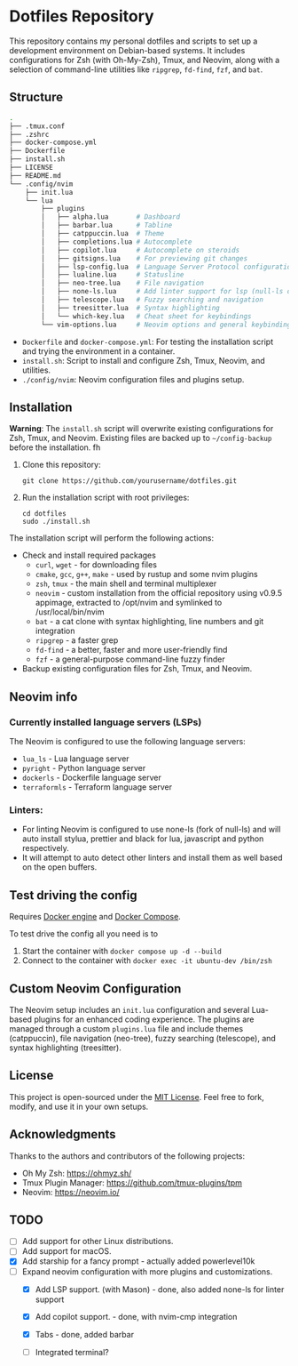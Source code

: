 # Dotfiles Repository

This repository contains my personal dotfiles and scripts to set up a development environment on Debian-based systems. It includes configurations for Zsh (with Oh-My-Zsh), Tmux, and Neovim, along with a selection of command-line utilities like `ripgrep`, `fd-find`, `fzf`, and `bat`.

## Structure

```bash
.
├── .tmux.conf
├── .zshrc
├── docker-compose.yml
├── Dockerfile
├── install.sh
├── LICENSE
├── README.md
└── .config/nvim
    ├── init.lua
    └── lua
        ├── plugins
        │   ├── alpha.lua       # Dashboard
        │   ├── barbar.lua      # Tabline
        │   ├── catppuccin.lua  # Theme
        │   ├── completions.lua # Autocomplete
        │   ├── copilot.lua     # Autocomplete on steroids
        │   ├── gitsigns.lua    # For previewing git changes
        │   ├── lsp-config.lua  # Language Server Protocol configuration
        │   ├── lualine.lua     # Statusline
        │   ├── neo-tree.lua    # File navigation
        │   ├── none-ls.lua     # Add linter support for lsp (null-ls drop in replacement)
        │   ├── telescope.lua   # Fuzzy searching and navigation
        │   ├── treesitter.lua  # Syntax highlighting
        │   └── which-key.lua   # Cheat sheet for keybindings
        └── vim-options.lua     # Neovim options and general keybindings
```

- `Dockerfile` and `docker-compose.yml`: For testing the installation script and trying the environment in a container.
- `install.sh`: Script to install and configure Zsh, Tmux, Neovim, and utilities.
- `./config/nvim`: Neovim configuration files and plugins setup.

## Installation

**Warning**: The `install.sh` script will overwrite existing configurations for Zsh, Tmux, and Neovim. Existing files are backed up to `~/config-backup` before the installation. fh
1. Clone this repository:
   ```
   git clone https://github.com/yourusername/dotfiles.git
   ```
2. Run the installation script with root privileges:
   ```
   cd dotfiles
   sudo ./install.sh
   ```

The installation script will perform  the following actions:
- Check and install required packages 
  - `curl`, `wget` - for downloading files
  - `cmake`, `gcc`, `g++`, `make` - used by rustup and some nvim plugins
  - `zsh`, `tmux` - the main shell and terminal multiplexer
  - `neovim` - custom installation from the official repository using v0.9.5 appimage, extracted to /opt/nvim and symlinked to /usr/local/bin/nvim
  - `bat` - a cat clone with syntax highlighting, line numbers and git integration
  - `ripgrep` - a faster grep
  - `fd-find` - a better, faster and more user-friendly find
  - `fzf` - a general-purpose command-line fuzzy finder
- Backup existing configuration files for Zsh, Tmux, and Neovim.

## Neovim info

### Currently installed language servers (LSPs)
The Neovim is configured to use the following language servers:
- `lua_ls` - Lua language server
- `pyright` - Python language server
- `dockerls` - Dockerfile language server
- `terraformls` - Terraform language server

### Linters:
- For linting Neovim is configured to use none-ls (fork of null-ls) and will auto install stylua, prettier and black for lua, javascript and python respectively.
- It will attempt to auto detect other linters and install them as well based on the open buffers.

## Test driving the config

Requires [Docker engine](https://docs.docker.com/engine/install/) and [Docker Compose](https://docs.docker.com/compose/install/).

To test drive the config all you need is to 
1) Start the container with `docker compose up -d --build`
2) Connect to the container with `docker exec -it ubuntu-dev /bin/zsh`

## Custom Neovim Configuration

The Neovim setup includes an `init.lua` configuration and several Lua-based plugins for an enhanced coding experience. The plugins are managed through a custom `plugins.lua` file and include themes (catppuccin), file navigation (neo-tree), fuzzy searching (telescope), and syntax highlighting (treesitter).

## License

This project is open-sourced under the [MIT License](LICENSE). Feel free to fork, modify, and use it in your own setups.

## Acknowledgments

Thanks to the authors and contributors of the following projects:

- Oh My Zsh: https://ohmyz.sh/
- Tmux Plugin Manager: https://github.com/tmux-plugins/tpm
- Neovim: https://neovim.io/

## TODO

- [ ] Add support for other Linux distributions.
- [ ] Add support for macOS.
- [x] Add starship for a fancy prompt - actually added powerlevel10k
- [ ] Expand neovim configuration with more plugins and customizations.
    - [x] Add LSP support. (with Mason) - done, also added none-ls for linter support
    - [x] Add copilot support. - done, with nvim-cmp integration
    - [x] Tabs - done, added barbar
    - [ ] Integrated terminal?


